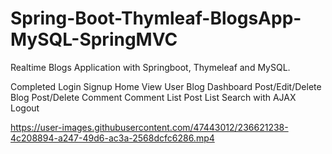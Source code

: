 # Spring-Boot-Thymleaf-BlogsApp-MySQL-SpringMVC
Realtime Blogs Application with Springboot, Thymeleaf and MySQL.

Completed 
Login 
Signup
Home View
User Blog Dashboard
Post/Edit/Delete Blog
Post/Delete Comment
Comment List
Post List
Search with AJAX
Logout



https://user-images.githubusercontent.com/47443012/236621238-4c208894-a247-49d6-ac3a-2568dcfc6286.mp4

